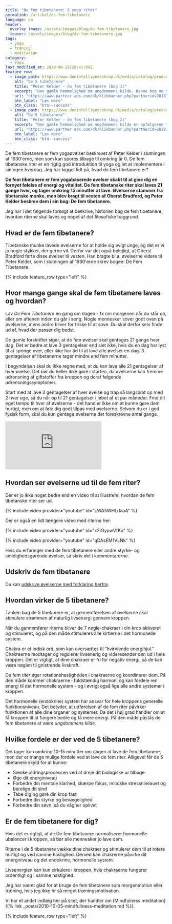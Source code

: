 ```yaml
---
title: "De fem tibetanere: 5 yoga riter"
permalink: /artikel/de-fem-tibetanere
language: da
header:
  overlay_image: /assets/images/blog/de-fem-tibetanere.jpg
  teaser: /assets/images/blog/de-fem-tibetanere.jpg
tags:
  - yoga
  - træning
  - meditation
category:
  - Yoga
last_modified_at: 2020-06-15T20:41:09Z
feature_row:
  - image_path: https://www.denintelligentekrop.dk/media/catalog/product/cache/1/image/1000x/9df78eab33525d08d6e5fb8d27136e95/d/e/de-fem-tibetanere-1.jpg
    alt: "De 5 tibetanere"
    title: "Peter Kelder - de fem tibetanere (bog 1)"
    excerpt: "Den gamle hemmelighed om ungdommens kilde. Denne bog om 5 gamle tibetanske kropsøvelser har gået sin sejrsgang over det meste af den vestlige verden. Den har indtil nu solgt i over 2 millioner eksemplarer bare i Tyskland og USA. Du lærer her fem enkle øvelser, som giver fornyet livskraft og velvære. Øvelserne er lette at udføre, og du bestemmer selv, hvor megen tid du vil bruge på dem. "
    url: "https://www.partner-ads.com/dk/klikbanner.php?partnerid=28187&bannerid=38484&htmlurl=https://www.denintelligentekrop.dk/de-fem-tibetanere-bog-1"
    btn_label: "Læs mere"
    btn_class: "btn--success"
  - image_path: https://www.denintelligentekrop.dk/media/catalog/product/cache/1/image/1000x/9df78eab33525d08d6e5fb8d27136e95/d/e/1294-de-fem-tibetanere-bog-2.gif
    alt: "De 5 tibetanere"
    title: "Peter Kelder - de fem tibetanere (bog 2)"
    excerpt: "Den gamle hemmelighed om ungdommens kilde er opfølgeren til bog nr. 1 om De 5 tibetanere. Denne bog er på 302 sider og noget mere omfattende end bog nr. 1. Du bliver blandt andet præsenteret for den sjette tibetaner."
    url: "https://www.partner-ads.com/dk/klikbanner.php?partnerid=28187&bannerid=38484&htmlurl=https://www.denintelligentekrop.dk/de-fem-tibetanere-bog-2"
    btn_label: "Læs mere"
    btn_class: "btn--success"
---
```


De fem tibetanere er fem yogaøvelser beskrevet af Peter Kelder i slutningen af 1930'erne, men som kan spores tilbage til omkring år 0. De fem tibetanske riter er en rigtig god introduktion til yoga og let at implementere i sin egen hverdag. Jeg har kigget lidt på, hvad de fem tibetanere er?

**De fem tibetanere er fem yogabaserede øvelser skabt til at give dig en fornyet følelse af energi og vitalitet. De fem tibetanske riter skal laves 21 gange hver, og tager omkring 15 minutter at lave. Øvelserne stammer fra tibetanske munke, men blev bragt til vesten af Oberst Bradford, og Peter Kelder beskrev dem i sin bog: De fem tibetanere.**

Jeg har i det følgende forsøgt at beskrive, historien bag de fem tibetanere, hvordan riterne skal laves og noget af det filosofiske baggrund.

## Hvad er de fem tibetanere?

Tibetanske munke lavede øvelserne for at holde sig evigt unge, og det er vi jo nogle stykker, der gerne vil. Derfor var det også belejligt, at Oberst Bradford førte disse øvelser til vesten. Han bragte bl.a. øvelserne videre til Peter Kelder, som i slutningen af 1930'erne skrev bogen: De Fem Tibetanere.

{% include feature_row type="left" %}

## Hvor mange gange skal de fem tibetanere laves og hvordan?

Lav _De Fem Tibetanere_ en gang om dagen - fx om morgenen når du står op, eller om aftenen inden du går i seng. Nogle mennesker sover godt oven på øvelserne, mens andre bliver for friske til at sove. Du skal derfor selv finde ud af, hvad der passer dig bedst.

De gamle forskrifter siger, at de fem øvelser skal gentages 21 gange hver dag. Det er bedre at lave 3 gentagelser end slet ikke, hvis du en dag har lyst til at springe over, eller ikke har tid til at lave alle øvelser en dag. 3 gentagelser af tibetanerne tager mindre end fem minutter.

I begyndelsen skal du ikke regne med, at du kan lave alle 21 gentagelser af hver øvelse. Det bør du heller ikke gøre i starten, da øvelserne kan fremme udrensning af giftstoffer fra kroppen og deraf følgende udrensningssymptomer.

Start med at lave 3 gentagelser af hver øvelse og trap så langsomt op med 2 hver uge, så du når op til 21 gentagelser i løbet af et par måneder. Find dit eget tempo til hver af øvelserne - det handler ikke om at kunne gøre dem hurtigt, men om at føle dig godt tilpas med øvelserne. Selvom du er i god fysisk form, skal du kun gentage øvelserne det foreskrevne antal gange.

[![](https://www.partner-ads.com/dk/visbanner.php?partnerid=28187&bannerid=37797)](https://www.partner-ads.com/dk/klikbanner.php?partnerid=28187&bannerid=37797)

## Hvordan ser øvelserne ud til de fem riter?

Der er jo ikke noget bedre end en video til at illustrere, hvordan de fem tibetanske riter ser ud.

{% include video provider="youtube" id="LWA5WHLdaaA" %}

Der er også en lidt længere video med riterne her:

{% include video provider="youtube" id="x2lOypwVfKo" %}

{% include video provider="youtube" id="qDAsEM1VLNk" %}

Hvis du erfaringer med de fem tibetanere eller andre styrke- og smidighedsgørende øvelser, så skriv det i kommentarerne.

## Udskriv de fem tibetanere

Du kan [udskrive øvelserne med forklaring herfra](http://www.balancen.net/tibetanere.pdf).

## Hvordan virker de 5 tibetanere?

Tanken bag de 5 tibetanere er, at gennemførelsen af øvelserne skal stimulere strømmen af naturlig livsenergi gennem kroppen. 

Når du gennemfører riterne bliver de 7 nøgle-chakraer i din krop aktiveret og stimuleret, og på den måde stimuleres alle kirtlerne i det hormonelle system. 

Chakra er et indisk ord, som kan oversættes til ”hvirvlende energihjul.” Chakraerne modtager og regulerer livsenerig og videresender den ud i hele kroppen. Det er vigtigt, at dine chakraer er fri for negativ energi, så de kan være nøglen til gnistrende livskraft.

De fem _riter_ øger rotationshastigheden i chakraerne og koordinerer dem. På den måde kommer chakraerne i fuldstændig harmoni og kan fordele ren energi til det hormonelle system - og i øvrigt også lige alle andre systemer i kroppen.

Det hormonelle (endokrine) system har ansvar for hele kroppens generelle funktionsniveau. Det betyder, at udførelsen af de fem riter påvirker funktionen af alle dine organer og systemer. Da det i høj grad handler om at få kroppen til at fungere bedre og få mere energi. På den måde påstås de fem tibetanere at være _ungdommens kilde_.

## Hvilke fordele er der ved de 5 tibetanere?

Det tager kun omkring 10-15 minutter om dagen at lave de fem tibetanere, men der er mange mulige fordele ved at lave de fem riter. Alligevel får de 5 tibetanere skyld for at kunne:

- Sænke aldringsprocessen ved at dreje dit biologiske ur tilbage
- Øge dit energiniveau
- Forbedre din mentale klarhed, skærpe fokus, mindske stressniveauet og berolige dit sind
- Tabe dig og gøre din krop fast
- Forbedre din styrke og bevægelighed
- Forbedre din søvn, så du vågner oplivet

## Er de fem tibetanere for dig?

Hvis det er rigtigt, at de De fem tibetanere normaliserer hormonelle ubalancer i kroppen, så bør alle mennesker jo lave dem.

Riterne i de 5 tibetanere vække dine chakraer og stimulerer dem til at rotere hurtigt og ved samme hastighed. Derved kan chakrerne påvirke dit energiniveau og det endokrine, hormonelle system. 

Livsenergien kan kun cirkulere i kroppen, hvis chakraerne fungerer ordentligt og i samme hastighed. 

Jeg har været glad for at bruge de fem tibetanere som morgenmotion eller træning, hvis jeg ikke hr så meget træningsmotivation.

Vi har et andet indlæg her på sitet, der handler om [Mindfulness meditation]({% link _posts/2010-10-05-mindfullness-meditation.md %}).

{% include feature_row type="left" %}
